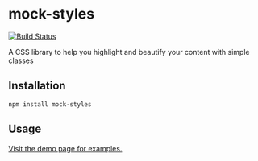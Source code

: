 # mock-styles

[![Build Status](https://travis-ci.org/repraze-org/mock-styles.svg?branch=master)](https://travis-ci.org/repraze-org/mock-styles)

A CSS library to help you highlight and beautify your content with simple classes

## Installation

    npm install mock-styles

## Usage

[Visit the demo page for examples.](https://repraze-org.github.io/mock-styles/)
